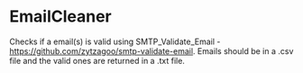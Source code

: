 # EmailCleaner

Checks if a email(s) is valid using SMTP_Validate_Email - https://github.com/zytzagoo/smtp-validate-email.
Emails should be in a .csv file and the valid ones are returned in a .txt file.